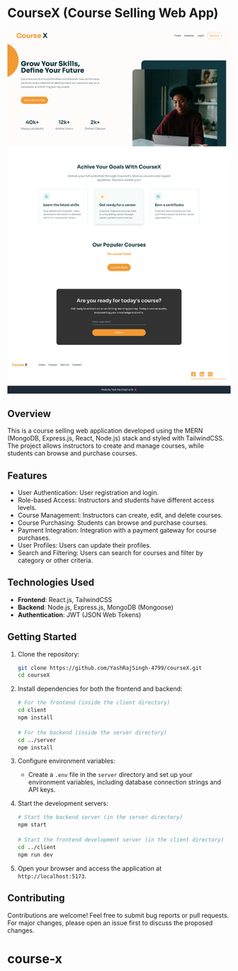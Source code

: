 

# CourseX (Course Selling Web App)
![Demo](./screencapture.png)
## Overview

This is a course selling web application developed using the MERN (MongoDB, Express.js, React, Node.js) stack and styled with TailwindCSS. The project allows instructors to create and manage courses, while students can browse and purchase courses.



## Features

- User Authentication: User registration and login.
- Role-based Access: Instructors and students have different access levels.
- Course Management: Instructors can create, edit, and delete courses.
- Course Purchasing: Students can browse and purchase courses.
- Payment Integration: Integration with a payment gateway for course purchases.
- User Profiles: Users can update their profiles.
- Search and Filtering: Users can search for courses and filter by category or other criteria.

## Technologies Used

- **Frontend**: React.js, TailwindCSS
- **Backend**: Node.js, Express.js, MongoDB (Mongoose)
- **Authentication**: JWT (JSON Web Tokens)

## Getting Started

1. Clone the repository:

   ```bash
   git clone https://github.com/YashRajSingh-4799/courseX.git
   cd courseX
   ```

2. Install dependencies for both the frontend and backend:

   ```bash
   # For the frontend (inside the client directory)
   cd client
   npm install

   # For the backend (inside the server directory)
   cd ../server
   npm install
   ```

3. Configure environment variables:
   - Create a `.env` file in the `server` directory and set up your environment variables, including database connection strings and API keys.

4. Start the development servers:

   ```bash
   # Start the backend server (in the server directory)
   npm start

   # Start the frontend development server (in the client directory)
   cd ../client
   npm run dev
   ```

5. Open your browser and access the application at `http://localhost:5173`.

## Contributing

Contributions are welcome! Feel free to submit bug reports or pull requests. For major changes, please open an issue first to discuss the proposed changes.







# course-x
